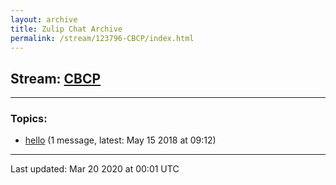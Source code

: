 ```yaml
---
layout: archive
title: Zulip Chat Archive
permalink: /stream/123796-CBCP/index.html
---
```


## Stream: [CBCP](https://hl7webmaster.github.io/zulip-hl7-org/stream/123796-CBCP/index.html)
---

### Topics:

* [hello](topic/hello.html) (1 message, latest: May 15 2018 at 09:12)

<hr><p>Last updated: Mar 20 2020 at 00:01 UTC</p>